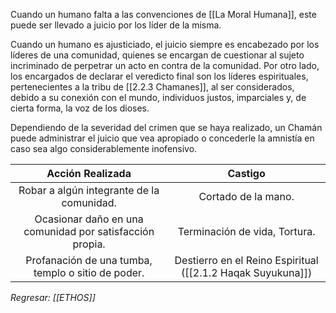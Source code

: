 Cuando un humano falta a las convenciones de [[La Moral Humana]], este puede ser llevado a juicio por los líder de la misma. 

Cuando un humano es ajusticiado, el juicio siempre es encabezado por los líderes de una comunidad, quienes se encargan de cuestionar al sujeto incriminado de perpetrar un acto en contra de la comunidad. Por otro lado, los encargados de declarar el veredicto final son los líderes espirituales, pertenecientes a la tribu de [[2.2.3 Chamanes]], al ser considerados, debido a su conexión con el mundo, individuos justos, imparciales y, de cierta forma, la voz de los dioses.

Dependiendo de la severidad del crimen que se haya realizado, un Chamán puede administrar el juicio que vea apropiado o concederle la amnistía en caso sea algo considerablemente inofensivo.

|                     Acción Realizada                     |                           Castigo                           |
| :------------------------------------------------------: | :---------------------------------------------------------: |
|        Robar a algún integrante de la comunidad.         |                     Cortado de la mano.                     |
| Ocasionar daño en una comunidad por satisfacción propia. |                Terminación de vida, Tortura.                |
|    Profanación de una tumba, templo o sitio de poder.    | Destierro en el Reino Espiritual ([[2.1.2 Haqak Suyukuna]]) |

*Regresar: [[ETHOS]]*